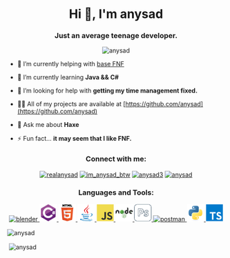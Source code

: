 <h1 align="center">Hi 👋, I'm anysad</h1>
<h3 align="center">Just an average teenage developer.</h3>

<p align="center"> <img src="https://komarev.com/ghpvc/?username=anysad&label=Profile%20views&color=0e75b6&style=flat" alt="anysad" /> </p>

- 🔭 I’m currently helping with [base FNF](https://github.com/anysad/Funkin)

- 🌱 I’m currently learning **Java && C#**

- 🤝 I’m looking for help with **getting my time management fixed.**

- 👨‍💻 All of my projects are available at [https://github.com/anysad](https://github.com/anysad)

- 💬 Ask me about **Haxe**

- ⚡ Fun fact... **it may seem that I like FNF.**

<h3 align="center">Connect with me:</h3>
<p align="center">
<a href="https://twitter.com/realanysad" target="blank"><img align="center" src="https://raw.githubusercontent.com/rahuldkjain/github-profile-readme-generator/master/src/images/icons/Social/twitter.svg" alt="realanysad" height="30" width="40" /></a>
<a href="https://instagram.com/im_anysad_btw" target="blank"><img align="center" src="https://raw.githubusercontent.com/rahuldkjain/github-profile-readme-generator/master/src/images/icons/Social/instagram.svg" alt="im_anysad_btw" height="30" width="40" /></a>
<a href="https://www.behance.net/anysad3" target="blank"><img align="center" src="https://raw.githubusercontent.com/rahuldkjain/github-profile-readme-generator/master/src/images/icons/Social/behance.svg" alt="anysad3" height="30" width="40" /></a>
<a href="https://www.youtube.com/@anysad" target="blank"><img align="center" src="https://raw.githubusercontent.com/rahuldkjain/github-profile-readme-generator/master/src/images/icons/Social/youtube.svg" alt="anysad" height="30" width="40" /></a>
</p>

<h3 align="center">Languages and Tools:</h3>
<p align="center"> <a href="https://www.blender.org/" target="_blank" rel="noreferrer"> <img src="https://download.blender.org/branding/community/blender_community_badge_white.svg" alt="blender" width="40" height="40"/> </a> <a href="https://www.w3schools.com/cs/" target="_blank" rel="noreferrer"> <img src="https://raw.githubusercontent.com/devicons/devicon/master/icons/csharp/csharp-original.svg" alt="csharp" width="40" height="40"/> </a> <a href="https://www.w3.org/html/" target="_blank" rel="noreferrer"> <img src="https://raw.githubusercontent.com/devicons/devicon/master/icons/html5/html5-original-wordmark.svg" alt="html5" width="40" height="40"/> </a> <a href="https://www.java.com" target="_blank" rel="noreferrer"> <img src="https://raw.githubusercontent.com/devicons/devicon/master/icons/java/java-original.svg" alt="java" width="40" height="40"/> </a> <a href="https://developer.mozilla.org/en-US/docs/Web/JavaScript" target="_blank" rel="noreferrer"> <img src="https://raw.githubusercontent.com/devicons/devicon/master/icons/javascript/javascript-original.svg" alt="javascript" width="40" height="40"/> </a> <a href="https://nodejs.org" target="_blank" rel="noreferrer"> <img src="https://raw.githubusercontent.com/devicons/devicon/master/icons/nodejs/nodejs-original-wordmark.svg" alt="nodejs" width="40" height="40"/> </a> <a href="https://www.photoshop.com/en" target="_blank" rel="noreferrer"> <img src="https://raw.githubusercontent.com/devicons/devicon/master/icons/photoshop/photoshop-line.svg" alt="photoshop" width="40" height="40"/> </a> <a href="https://postman.com" target="_blank" rel="noreferrer"> <img src="https://www.vectorlogo.zone/logos/getpostman/getpostman-icon.svg" alt="postman" width="40" height="40"/> </a> <a href="https://www.python.org" target="_blank" rel="noreferrer"> <img src="https://raw.githubusercontent.com/devicons/devicon/master/icons/python/python-original.svg" alt="python" width="40" height="40"/> </a> <a href="https://www.typescriptlang.org/" target="_blank" rel="noreferrer"> <img src="https://raw.githubusercontent.com/devicons/devicon/master/icons/typescript/typescript-original.svg" alt="typescript" width="40" height="40"/> </a> </p>

<p><img align="center" src="https://github-readme-stats.vercel.app/api/top-langs?username=anysad&show_icons=true&locale=en&layout=compact" alt="anysad" /></p>

<p>&nbsp;<img align="center" src="https://github-readme-stats.vercel.app/api?username=anysad&show_icons=true&locale=en" alt="anysad" /></p>

